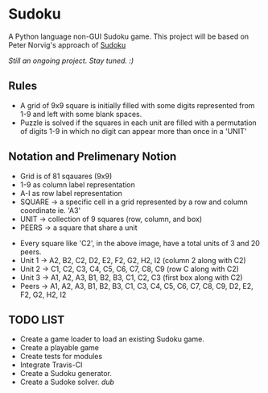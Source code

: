 # Sudoku
A Python language non-GUI Sudoku game.
This project will be based on Peter Norvig's approach of [Sudoku](https://norvig.com/sudoku.html)

*Still an ongoing project. Stay tuned. :)*

## Rules
- A grid of 9x9 square is initially filled with some digits represented from 1-9 and left with some blank spaces.
- Puzzle is solved if the squares in each unit are filled with a permutation of digits 1-9 in which no digit can appear more than once in a 'UNIT'

## Notation and Prelimenary Notion
- Grid is of 81 sqauares (9x9)
- 1-9 as column label representation
- A-I as row label representation
- SQUARE -> a specific cell in a grid represented by a row and column coordinate ie. 'A3'
- UNIT -> collection of 9 squares (row, column, and box)
- PEERS -> a square that share a unit

[](https://raw.githubusercontent.com/kirbysebastian/Sudoku/master/img/unit_vs_peer.png)

- Every square like 'C2', in the above image, have a total units of 3 and 20 peers.
- Unit 1 -> A2, B2, C2, D2, E2, F2, G2, H2, I2 (column 2 along with C2)
- Unit 2 -> C1, C2, C3, C4, C5, C6, C7, C8, C9 (row C along with C2)
- Unit 3 -> A1, A2, A3, B1, B2, B3, C1, C2, C3 (first box along with C2)
- Peers  -> A1, A2, A3, B1, B2, B3, C1, C3, C4, C5, C6, C7, C8, C9, D2, E2, F2, G2, H2, I2

## TODO LIST
- Create a game loader to load an existing Sudoku game.
- Create a playable game
- Create tests for modules
- Integrate Travis-CI
- Create a Sudoku generator.
- Create a Sudoke solver. *dub* 
